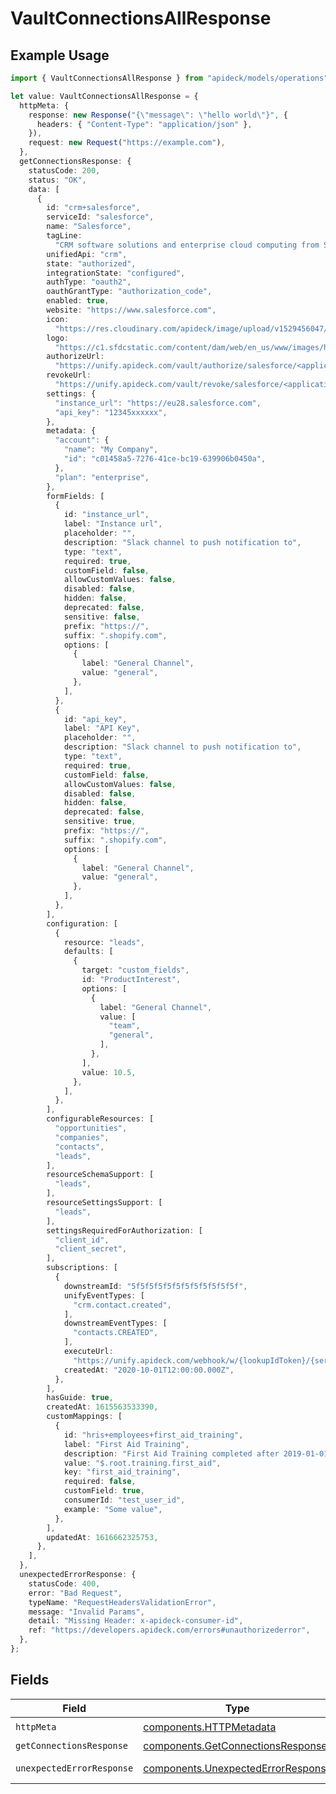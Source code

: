 # VaultConnectionsAllResponse

## Example Usage

```typescript
import { VaultConnectionsAllResponse } from "apideck/models/operations";

let value: VaultConnectionsAllResponse = {
  httpMeta: {
    response: new Response("{\"message\": \"hello world\"}", {
      headers: { "Content-Type": "application/json" },
    }),
    request: new Request("https://example.com"),
  },
  getConnectionsResponse: {
    statusCode: 200,
    status: "OK",
    data: [
      {
        id: "crm+salesforce",
        serviceId: "salesforce",
        name: "Salesforce",
        tagLine:
          "CRM software solutions and enterprise cloud computing from Salesforce, the leader in customer relationship management (CRM) and PaaS. Free 30 day trial.",
        unifiedApi: "crm",
        state: "authorized",
        integrationState: "configured",
        authType: "oauth2",
        oauthGrantType: "authorization_code",
        enabled: true,
        website: "https://www.salesforce.com",
        icon:
          "https://res.cloudinary.com/apideck/image/upload/v1529456047/catalog/salesforce/icon128x128.png",
        logo:
          "https://c1.sfdcstatic.com/content/dam/web/en_us/www/images/home/logo-salesforce-m.svg",
        authorizeUrl:
          "https://unify.apideck.com/vault/authorize/salesforce/<application-id>?state=<state>",
        revokeUrl:
          "https://unify.apideck.com/vault/revoke/salesforce/<application-id>?state=<state>",
        settings: {
          "instance_url": "https://eu28.salesforce.com",
          "api_key": "12345xxxxxx",
        },
        metadata: {
          "account": {
            "name": "My Company",
            "id": "c01458a5-7276-41ce-bc19-639906b0450a",
          },
          "plan": "enterprise",
        },
        formFields: [
          {
            id: "instance_url",
            label: "Instance url",
            placeholder: "",
            description: "Slack channel to push notification to",
            type: "text",
            required: true,
            customField: false,
            allowCustomValues: false,
            disabled: false,
            hidden: false,
            deprecated: false,
            sensitive: false,
            prefix: "https://",
            suffix: ".shopify.com",
            options: [
              {
                label: "General Channel",
                value: "general",
              },
            ],
          },
          {
            id: "api_key",
            label: "API Key",
            placeholder: "",
            description: "Slack channel to push notification to",
            type: "text",
            required: true,
            customField: false,
            allowCustomValues: false,
            disabled: false,
            hidden: false,
            deprecated: false,
            sensitive: true,
            prefix: "https://",
            suffix: ".shopify.com",
            options: [
              {
                label: "General Channel",
                value: "general",
              },
            ],
          },
        ],
        configuration: [
          {
            resource: "leads",
            defaults: [
              {
                target: "custom_fields",
                id: "ProductInterest",
                options: [
                  {
                    label: "General Channel",
                    value: [
                      "team",
                      "general",
                    ],
                  },
                ],
                value: 10.5,
              },
            ],
          },
        ],
        configurableResources: [
          "opportunities",
          "companies",
          "contacts",
          "leads",
        ],
        resourceSchemaSupport: [
          "leads",
        ],
        resourceSettingsSupport: [
          "leads",
        ],
        settingsRequiredForAuthorization: [
          "client_id",
          "client_secret",
        ],
        subscriptions: [
          {
            downstreamId: "5f5f5f5f5f5f5f5f5f5f5f5f",
            unifyEventTypes: [
              "crm.contact.created",
            ],
            downstreamEventTypes: [
              "contacts.CREATED",
            ],
            executeUrl:
              "https://unify.apideck.com/webhook/w/{lookupIdToken}/{serviceId}?e={downstreamEventType}",
            createdAt: "2020-10-01T12:00:00.000Z",
          },
        ],
        hasGuide: true,
        createdAt: 1615563533390,
        customMappings: [
          {
            id: "hris+employees+first_aid_training",
            label: "First Aid Training",
            description: "First Aid Training completed after 2019-01-01",
            value: "$.root.training.first_aid",
            key: "first_aid_training",
            required: false,
            customField: true,
            consumerId: "test_user_id",
            example: "Some value",
          },
        ],
        updatedAt: 1616662325753,
      },
    ],
  },
  unexpectedErrorResponse: {
    statusCode: 400,
    error: "Bad Request",
    typeName: "RequestHeadersValidationError",
    message: "Invalid Params",
    detail: "Missing Header: x-apideck-consumer-id",
    ref: "https://developers.apideck.com/errors#unauthorizederror",
  },
};
```

## Fields

| Field                                                                                    | Type                                                                                     | Required                                                                                 | Description                                                                              |
| ---------------------------------------------------------------------------------------- | ---------------------------------------------------------------------------------------- | ---------------------------------------------------------------------------------------- | ---------------------------------------------------------------------------------------- |
| `httpMeta`                                                                               | [components.HTTPMetadata](../../models/components/httpmetadata.md)                       | :heavy_check_mark:                                                                       | N/A                                                                                      |
| `getConnectionsResponse`                                                                 | [components.GetConnectionsResponse](../../models/components/getconnectionsresponse.md)   | :heavy_minus_sign:                                                                       | Connections                                                                              |
| `unexpectedErrorResponse`                                                                | [components.UnexpectedErrorResponse](../../models/components/unexpectederrorresponse.md) | :heavy_minus_sign:                                                                       | Unexpected error                                                                         |